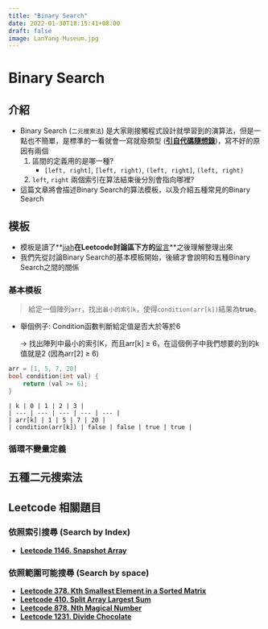 ```yaml
---
title: "Binary Search"
date: 2022-01-30T18:15:41+08:00
draft: false
image: LanYang-Museum.jpg
---
```


# Binary Search

## 介紹

- Binary Search (`二元搜索法`) 是大家剛接觸程式設計就學習到的演算法，但是一點也不簡單，是標準的一看就會一寫就廢類型 (**[引自代碼隨想錄](https://programmercarl.com/0704.%E4%BA%8C%E5%88%86%E6%9F%A5%E6%89%BE.html#_704-%E4%BA%8C%E5%88%86%E6%9F%A5%E6%89%BE)**)，寫不好的原因有兩個
    1.  區間的定義用的是哪一種? 
        - `[left, right]`, `[left, right)`, `(left, right]`, `(left, right)`
    2. `left`, `right` 兩個索引在算法結束後分別會指向哪裡?
- 這篇文章將會描述Binary Search的算法模板，以及介紹五種常見的Binary Search

## 模板

- 模板是讀了**[jiah](https://leetcode.com/jiah/)**在Leetcode討論區下方的**[留言](https://leetcode.com/discuss/general-discussion/786126/Python-Powerful-Ultimate-Binary-Search-Template.-Solved-many-problems/656934)**之後理解整理出來
- 我們先從討論Binary Search的基本模板開始，後續才會說明和五種Binary Search之間的關係

### 基本模板

> 給定一個陣列`arr`，找出`最小的索引k`，使得`condition(arr[k])`結果為**true**。
> 
- 舉個例子: Condition函數判斷給定值是否大於等於6
    
    → 找出陣列中最小的索引K，而且arr[k] ≥ 6，在這個例子中我們想要的到的k值就是2 (因為arr[2] ≥ 6)
    
```cpp
arr = [1, 5, 7, 20]
bool condition(int val) {
    return (val >= 6);
}
```
    
    | k | 0 | 1 | 2 | 3 |
    | --- | --- | --- | --- | --- |
    | arr[k] | 1 | 5 | 7 | 20 |
    | condition(arr[k]) | false | false | true | true |

### 循環不變量定義

## 五種二元搜索法

## Leetcode 相關題目

### 依照索引搜尋 (Search by Index)

- **[Leetcode 1146. Snapshot Array](https://leetcode.com/problems/snapshot-array/)**

### 依照範圍可能搜尋 (Search by space)

- **[Leetcode 378. Kth Smallest Element in a Sorted Matrix](https://leetcode.com/problems/kth-smallest-element-in-a-sorted-matrix/)**
- **[Leetcode 410. Split Array Largest Sum](https://leetcode.com/problems/split-array-largest-sum/)**
- **[Leetcode 878. Nth Magical Number](https://leetcode.com/problems/nth-magical-number/)**
- **[Leetcode 1231. Divide Chocolate](https://leetcode.com/problems/divide-chocolate/)**
